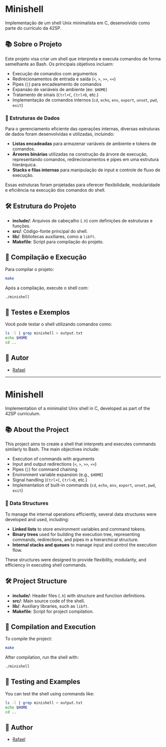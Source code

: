 # Minishell

Implementação de um shell Unix minimalista em C, desenvolvido como parte do currículo da 42SP.

## 📚 Sobre o Projeto

Este projeto visa criar um shell que interpreta e executa comandos de forma semelhante ao Bash. Os principais objetivos incluem:

- Execução de comandos com argumentos
- Redirecionamentos de entrada e saída (`<`, `>`, `>>`, `<<`)
- Pipes (`|`) para encadeamento de comandos
- Expansão de variáveis de ambiente (ex: `$HOME`)
- Tratamento de sinais (`Ctrl+C`, `Ctrl+D`, etc.)
- Implementação de comandos internos (`cd`, `echo`, `env`, `export`, `unset`, `pwd`, `exit`)

### 🧩 Estruturas de Dados

Para o gerenciamento eficiente das operações internas, diversas estruturas de dados foram desenvolvidas e utilizadas, incluindo:

- **Listas encadeadas** para armazenar variáveis de ambiente e tokens de comandos.
- **Árvores binárias** utilizadas na construção da árvore de execução, representando comandos, redirecionamentos e pipes em uma estrutura hierárquica.
- **Stacks e filas internas** para manipulação de input e controle de fluxo de execução.

Essas estruturas foram projetadas para oferecer flexibilidade, modularidade e eficiência na execução dos comandos do shell.

## 🛠️ Estrutura do Projeto

- **include/**: Arquivos de cabeçalho (`.h`) com definições de estruturas e funções.
- **src/**: Código-fonte principal do shell.
- **lib/**: Bibliotecas auxiliares, como a `libft`.
- **Makefile**: Script para compilação do projeto.

## 🚀 Compilação e Execução

Para compilar o projeto:

```bash
make
```

Após a compilação, execute o shell com:

```bash
./minishell
```

## 🧪 Testes e Exemplos

Você pode testar o shell utilizando comandos como:

```bash
ls -l | grep minishell > output.txt
echo $HOME
cd ..
```

## 👤 Autor

- [Rafael](https://github.com/leafarRafael)

---

# Minishell

Implementation of a minimalist Unix shell in C, developed as part of the 42SP curriculum.

## 📚 About the Project

This project aims to create a shell that interprets and executes commands similarly to Bash. The main objectives include:

- Execution of commands with arguments
- Input and output redirections (`<`, `>`, `>>`, `<<`)
- Pipes (`|`) for command chaining
- Environment variable expansion (e.g., `$HOME`)
- Signal handling (`Ctrl+C`, `Ctrl+D`, etc.)
- Implementation of built-in commands (`cd`, `echo`, `env`, `export`, `unset`, `pwd`, `exit`)

### 🧩 Data Structures

To manage the internal operations efficiently, several data structures were developed and used, including:

- **Linked lists** to store environment variables and command tokens.
- **Binary trees** used for building the execution tree, representing commands, redirections, and pipes in a hierarchical structure.
- **Internal stacks and queues** to manage input and control the execution flow.

These structures were designed to provide flexibility, modularity, and efficiency in executing shell commands.

## 🛠️ Project Structure

- **include/**: Header files (`.h`) with structure and function definitions.
- **src/**: Main source code of the shell.
- **lib/**: Auxiliary libraries, such as `libft`.
- **Makefile**: Script for project compilation.

## 🚀 Compilation and Execution

To compile the project:

```bash
make
```

After compilation, run the shell with:

```bash
./minishell
```

## 🧪 Testing and Examples

You can test the shell using commands like:

```bash
ls -l | grep minishell > output.txt
echo $HOME
cd ..
```

## 👤 Author

- [Rafael](https://github.com/leafarRafael)
